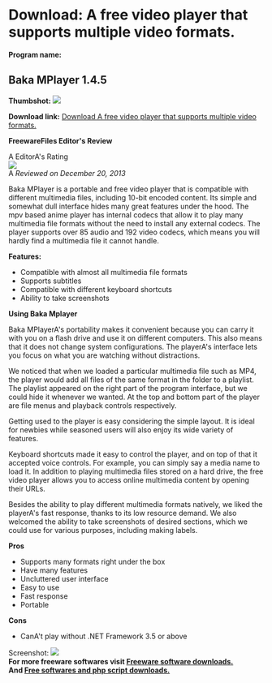 # Download: A free video player that supports multiple video formats.

**Program name:**

## Baka MPlayer 1.4.5

  
**Thumbshot:** ![](http://www.freewarefiles.com/screenshot/bakamplayer_md.jpg)   
  
**Download link:** [Download A free video player that supports multiple video formats.](http://freesoftwares.boysofts.com/Baka-MPlayer_program_95567.html)  
  


**FreewareFiles Editor's Review**  
  


A EditorA's Rating  
![](http://www.freewarefiles.com/images/rating/4.5.gif)  
A _Reviewed on December 20, 2013_   
  
Baka MPlayer is a portable and free video player that is compatible with different multimedia files, including 10-bit encoded content. Its simple and somewhat dull interface hides many great features under the hood. The mpv based anime player has internal codecs that allow it to play many multimedia file formats without the need to install any external codecs. The player supports over 85 audio and 192 video codecs, which means you will hardly find a multimedia file it cannot handle. 

**Features:**

  * Compatible with almost all multimedia file formats 
  * Supports subtitles 
  * Compatible with different keyboard shortcuts 
  * Ability to take screenshots 

**Using Baka Mplayer**

Baka MPlayerA's portability makes it convenient because you can carry it with you on a flash drive and use it on different computers. This also means that it does not change system configurations. The playerA's interface lets you focus on what you are watching without distractions.

We noticed that when we loaded a particular multimedia file such as MP4, the player would add all files of the same format in the folder to a playlist. The playlist appeared on the right part of the program interface, but we could hide it whenever we wanted. At the top and bottom part of the player are file menus and playback controls respectively.

Getting used to the player is easy considering the simple layout. It is ideal for newbies while seasoned users will also enjoy its wide variety of features.

Keyboard shortcuts made it easy to control the player, and on top of that it accepted voice controls. For example, you can simply say a media name to load it. In addition to playing multimedia files stored on a hard drive, the free video player allows you to access online multimedia content by opening their URLs.

Besides the ability to play different multimedia formats natively, we liked the playerA's fast response, thanks to its low resource demand. We also welcomed the ability to take screenshots of desired sections, which we could use for various purposes, including making labels.

**Pros**

  * Supports many formats right under the box 
  * Have many features 
  * Uncluttered user interface 
  * Easy to use 
  * Fast response 
  * Portable 

**Cons**

  * CanA't play without .NET Framework 3.5 or above 

  
  
Screenshot: ![](http://www.freewarefiles.com/screenshot/bakamplayer.jpg)   
**For more freeware softwares visit [Freeware software downloads.](http://freesoftwares.boysofts.com/)**   
**And [Free softwares and php script downloads.](http://www.boysofts.com/)**
